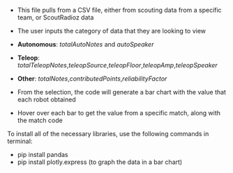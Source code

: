 - This file pulls from a CSV file, either from scouting data from a specific team, or ScoutRadioz data
- The user inputs the category of data that they are looking to view

- **Autonomous**: *totalAutoNotes* and *autoSpeaker*
- **Teleop**: *totalTeleopNotes*,*teleopSource*,*teleopFloor*,*teleopAmp*,*teleopSpeaker*
- **Other**: *totalNotes*,*contributedPoints*,*reliabilityFactor*

- From the selection, the code will generate a bar chart with the value that each robot obtained
- Hover over each bar to get the value from a specific match, along with the match code

To install all of the necessary libraries, use the following commands in terminal:
- pip install pandas
- pip install plotly.express (to graph the data in a bar chart)
